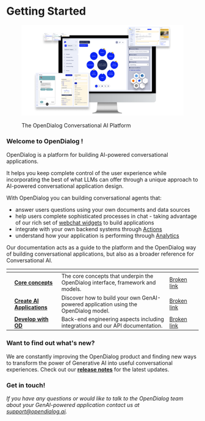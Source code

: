 # Getting Started

<figure><img src=".gitbook/assets/still.png" alt="The Open dialog conversation engine displaying features available to build robust conversations"><figcaption><p>The OpenDialog Conversational AI Platform</p></figcaption></figure>

### Welcome to OpenDialog !

OpenDialog is a platform for building AI-powered conversational applications.&#x20;

It helps you keep complete control of the user experience while incorporating the best of what LLMs can offer through a unique approach to AI-powered conversational application design.

With OpenDialog you can building conversational agents that:

* answer users questions using your own documents and data sources
* help users complete sophisticated processes in chat - taking advantage of our rich set of [webchat widgets](opendialog-platform/conversation-designer/message-design/message-types/) to build applications
* integrate with your own backend systems through [Actions](developping-with-opendialog/actions.md)
* understand how your application is performing through [Analytics](monitoring-your-application.md)

Our documentation acts as a guide to the platform and the OpenDialog way of building conversational applications, but also as a broader reference for Conversational AI.

<table data-view="cards"><thead><tr><th></th><th></th><th></th><th data-hidden data-card-target data-type="content-ref"></th><th data-hidden data-card-cover data-type="files"></th></tr></thead><tbody><tr><td></td><td><a href="broken-reference"><strong>Core concepts</strong></a></td><td>The core concepts that underpin the OpenDialog  interface, framework and models.</td><td><a href="broken-reference">Broken link</a></td><td></td></tr><tr><td></td><td><a href="broken-reference"><strong>Create</strong> <strong>AI Applications</strong></a></td><td>Discover how to build your own GenAI-powered application using the OpenDialog model.</td><td><a href="broken-reference">Broken link</a></td><td></td></tr><tr><td></td><td><a href="broken-reference"><strong>Develop with OD</strong></a></td><td>Back-end engineering aspects including integrations and our API documentation.</td><td><a href="broken-reference">Broken link</a></td><td></td></tr></tbody></table>

### Want to find out what's new?

We are constantly improving the OpenDialog product and finding new ways to transform the power of Generative AI into useful conversational experiences.  Check out our [**release notes**](release-notes/release-notes.md) for the latest updates.

### Get in touch!

_If you have any questions or would like to talk to the OpenDialog team about your GenAI-powered application contact us at support@opendialog.ai._
